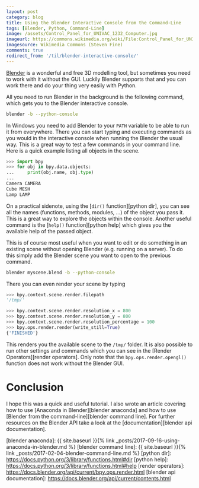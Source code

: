 ```yaml
---
layout: post
category: blog
title: Using the Blender Interactive Console from the Command-Line
tags: [Blender, Python, Command-Line]
image: /assets/Control_Panel_for_UNIVAC_1232_Computer.jpg
imageurl: https://commons.wikimedia.org/wiki/File:Control_Panel_for_UNIVAC_1232_Computer.jpg
imagesource: Wikimedia Commons (Steven Fine)
comments: true
redirect_from: '/til/blender-interactive-console/'
---
```


[Blender][blender] is a wonderful and free 3D modelling tool, but sometimes you need to work with it without the GUI. Luckily Blender supports that and you can work there and do your thing very easily with Python.

All you need to run Blender in the background is the following command, which gets you to the Blender interactive console.

```bash
blender -b --python-console
```

In Windows you need to add Blender to your `PATH` variable to be able to run it from everywhere. There you can start typing and executing commands as you would in the interactive console when running the Blender the usual way. This is a great way to test a few commands in your command line. Here is a quick example listing all objects in the scene.

```python
>>> import bpy
>>> for obj in bpy.data.objects:
...     print(obj.name, obj.type)
...     
Camera CAMERA
Cube MESH
Lamp LAMP
```

On a practical sidenote, using the [`dir()` function][python dir], you can see all the names (functions, methods, modules, ...) of the object you pass it. This is a great way to explore the objects within the console. Another useful command is the [`help()` function][python help] which gives you the available help of the passed object.

This is of course most useful when you want to edit or do something in an existing scene without opening Blender (e.g. running on a server). To do this simply add the Blender scene you want to open to the previous command.

```bash
blender myscene.blend -b --python-console
```

There you can even render your scene by typing

```python
>>> bpy.context.scene.render.filepath
'/tmp/'

>>> bpy.context.scene.render.resolution_x = 800
>>> bpy.context.scene.render.resolution_y = 800
>>> bpy.context.scene.render.resolution_percentage = 100
>>> bpy.ops.render.render(write_still=True)
{'FINISHED'}
```

This renders you the available scene to the `/tmp/` folder. It is also possible to run other settings and commands which you can see in the [Render Operators][render operators]. Only note that the `bpy.ops.render.opengl()` function does not work without the Blender GUI.

# Conclusion

I hope this was a quick and useful tutorial. I also wrote an article covering how to use [Anaconda in Blender][blender anaconda] and how to use [Blender from the command-line][blender command line]. For further resources on the Blender API take a look at the [documentation][blender api documentation].


[blender]: https://www.blender.org/
[blender anaconda]: {{ site.baseurl }}{% link _posts/2017-09-16-using-anaconda-in-blender.md %}
[blender command line]: {{ site.baseurl }}{% link _posts/2017-02-04-blender-command-line.md %}
[python dir]: https://docs.python.org/3/library/functions.html#dir
[python help]: https://docs.python.org/3/library/functions.html#help
[render operators]: https://docs.blender.org/api/current/bpy.ops.render.html
[blender api documentation]: https://docs.blender.org/api/current/contents.html
